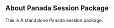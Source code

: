 About Panada Session Package
----------------------------

This is A standalone Panada session package.